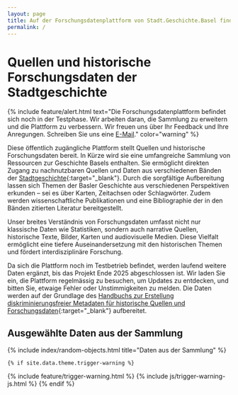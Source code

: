 ```yaml
---
layout: page
title: Auf der Forschungsdatenplattform von Stadt.Geschichte.Basel finden Sie nachnutzbare Quellen und Daten zur Geschichte der Stadt Basel.
permalink: /
---
```


# Quellen und historische Forschungsdaten der Stadtgeschichte

{% include feature/alert.html text="Die Forschungsdatenplattform befindet sich noch in der Testphase. Wir arbeiten daran, die Sammlung zu erweitern und die Plattform zu verbessern. Wir freuen uns über Ihr Feedback und Ihre Anregungen. Schreiben Sie uns eine <a href='mailto:info@stadtgeschichtebasel.ch'>E-Mail</a>." color="warning" %}

Diese öffentlich zugängliche Plattform stellt Quellen und historische Forschungsdaten bereit. In Kürze wird sie eine umfangreiche Sammlung von Ressourcen zur Geschichte Basels enthalten. Sie ermöglicht direkten Zugang zu nachnutzbaren Quellen und Daten aus verschiedenen Bänden der [Stadtgeschichte](https://www.merianverlag.ch/buecher/stadt.geschichte.basel.html){:target="\_blank"}. Durch die sorgfältige Aufbereitung lassen sich Themen der Basler Geschichte aus verschiedenen Perspektiven erkunden – sei es über Karten, Zeitachsen oder Schlagwörter. Zudem werden wissenschaftliche Publikationen und eine Bibliographie der in den Bänden zitierten Literatur bereitgestellt.

Unser breites Verständnis von Forschungsdaten umfasst nicht nur klassische Daten wie Statistiken, sondern auch narrative Quellen, historische Texte, Bilder, Karten und audiovisuelle Medien. Diese Vielfalt ermöglicht eine tiefere Auseinandersetzung mit den historischen Themen und fördert interdisziplinäre Forschung.

Da sich die Plattform noch im Testbetrieb befindet, werden laufend weitere Daten ergänzt, bis das Projekt Ende 2025 abgeschlossen ist. Wir laden Sie ein, die Plattform regelmässig zu besuchen, um Updates zu entdecken, und bitten Sie, etwaige Fehler oder Unstimmigkeiten zu melden. Die Daten werden auf der Grundlage des [Handbuchs zur Erstellung diskriminierungsfreier Metadaten für historische Quellen und Forschungsdaten](https://maehr.github.io/diskriminierungsfreie-metadaten/){:target="\_blank"} aufbereitet.

## Ausgewählte Daten aus der Sammlung

{% include index/random-objects.html title="Daten aus der Sammlung" %}

    {% if site.data.theme.trigger-warning %}

{% include feature/trigger-warning.html %}
{% include js/trigger-warning-js.html %}
{% endif %}
